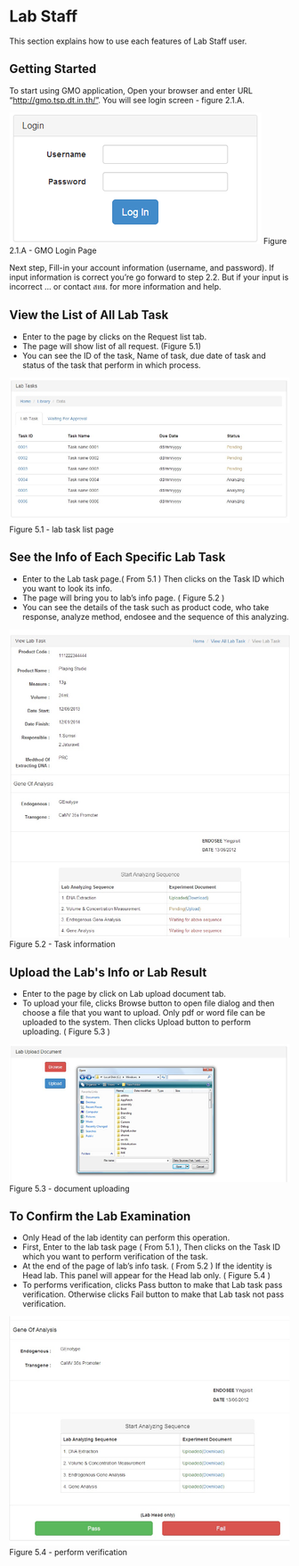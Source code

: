 Lab Staff
======

This section explains how to use each features of Lab Staff user. 

Getting Started
------

To start using GMO application, Open your browser and enter URL “http://gmo.tsp.dt.in.th/”. You will see login screen - figure 2.1.A.

![Screenshot](images/login.png)
Figure 2.1.A - GMO Login Page

Next step,  Fill-in your account information (username, and password). If input information is correct you’re go forward to step 2.2. But if your input is incorrect … or contact สทช. for more information and help.

View the List of All Lab Task
------

* Enter to the page by clicks on the Request list tab.
* The page will show list of all request. (Figure 5.1)
* You can see the ID of the task, Name of task, due date of task and status of the task that perform in which process.

![Screenshot](images/lab-task-list.jpg)
Figure 5.1 - lab task list page

See the Info of Each Specific Lab Task
------

* Enter to the Lab task page.( From 5.1 ) Then clicks on the Task ID which you want to look its info.
* The page will bring you to lab’s info page. ( Figure 5.2 )
* You can see the details of the task such as product code, who take response, analyze method, endosee and the sequence of this analyzing.

![Screenshot](images/lab-task-info.jpg)
Figure 5.2 - Task information

Upload the Lab's Info or Lab Result
------

* Enter to the page by click on Lab upload document tab.
* To upload your file, clicks Browse button to open file dialog and then choose a file that you want to upload. Only pdf or word file can be uploaded to the system. Then clicks Upload button to perform uploading. ( Figure 5.3 )

![Screenshot](images/upload-lab-result.jpg)
Figure 5.3 - document uploading

To Confirm the Lab Examination
------

* Only Head of the lab identity can perform this operation.
* First, Enter to the lab task page ( From 5.1 ), Then clicks on the Task ID which you want to perform verification of the task.
* At the end of the page of lab’s info task. ( From 5.2 ) If the identity is Head lab. This panel will appear for the Head lab only. ( Figure 5.4 )
* To performs verification, clicks Pass button to make that Lab task pass verification. Otherwise clicks Fail button to make that Lab task not pass verification.

![Screenshot](images/perform-verification.jpg)
Figure 5.4 - perform verification

